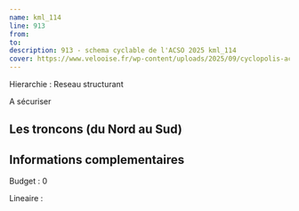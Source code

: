 ```yaml
---
name: kml_114 
line: 913
from: 
to:  
description: 913 - schema cyclable de l'ACSO 2025 kml_114 
cover: https://www.velooise.fr/wp-content/uploads/2025/09/cyclopolis-acso-default.jpg
---
```

Hierarchie : Reseau structurant

A sécuriser

## Les troncons (du Nord au Sud)

## Informations complementaires

Budget  : 0 

Lineaire :

